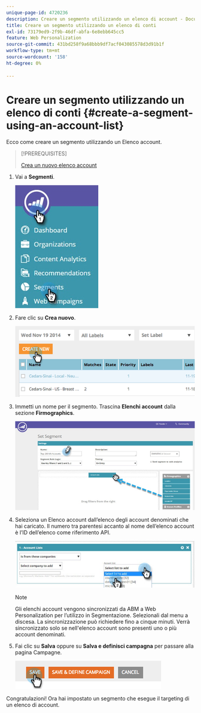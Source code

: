 ```yaml
---
unique-page-id: 4720236
description: Creare un segmento utilizzando un elenco di account - Documentazione di Marketo - Documentazione di prodotto
title: Creare un segmento utilizzando un elenco di conti
exl-id: 73179ed9-2f9b-46df-abfa-6e8ebb645cc5
feature: Web Personalization
source-git-commit: 431bd258f9a68bbb9df7acf043085578d3d91b1f
workflow-type: tm+mt
source-wordcount: '158'
ht-degree: 0%

---
```


# Creare un segmento utilizzando un elenco di conti {#create-a-segment-using-an-account-list}

Ecco come creare un segmento utilizzando un Elenco account.

>[!PREREQUISITES]
>
>[Crea un nuovo elenco account](/help/marketo/product-docs/target-account-management/target/account-lists.md)

1. Vai a **Segmenti**.

   ![](assets/new-dropdown-segments-hand-no-account-list.jpg)

1. Fare clic su **Crea nuovo**.

   ![](assets/image2014-11-19-19-3a33-3a47.png)

1. Immetti un nome per il segmento. Trascina **Elenchi account** dalla sezione **Firmographics**.

   ![](assets/set-segment-hands.jpg)

1. Seleziona un Elenco account dall’elenco degli account denominati che hai caricato. Il numero tra parentesi accanto al nome dell’elenco account è l’ID dell’elenco come riferimento API.

   ![](assets/select-list-for-segment-hands.jpg)

   >[!NOTE]
   >
   >Gli elenchi account vengono sincronizzati da ABM a Web Personalization per l’utilizzo in Segmentazione. Selezionali dal menu a discesa. La sincronizzazione può richiedere fino a cinque minuti. Verrà sincronizzato solo se nell&#39;elenco account sono presenti uno o più account denominati.

1. Fai clic su **Salva** oppure su **Salva e definisci campagna** per passare alla pagina Campagne.

   ![](assets/image2014-11-19-19-3a48-3a20.png)

Congratulazioni! Ora hai impostato un segmento che esegue il targeting di un elenco di account.
